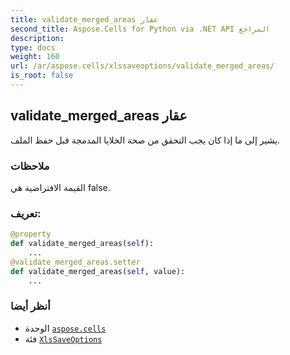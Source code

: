 ```yaml
---
title: validate_merged_areas عقار
second_title: Aspose.Cells for Python via .NET API المراجع
description:
type: docs
weight: 160
url: /ar/aspose.cells/xlssaveoptions/validate_merged_areas/
is_root: false
---
```

##  validate_merged_areas عقار

يشير إلى ما إذا كان يجب التحقق من صحة الخلايا المدمجة قبل حفظ الملف.

###  ملاحظات

القيمة الافتراضية هي false.
###  تعريف:
```python
@property
def validate_merged_areas(self):
    ...
@validate_merged_areas.setter
def validate_merged_areas(self, value):
    ...
```

###  أنظر أيضا
* الوحدة [`aspose.cells`](../../)
* فئة [`XlsSaveOptions`](/cells/python-net/ar/aspose.cells/xlssaveoptions)
